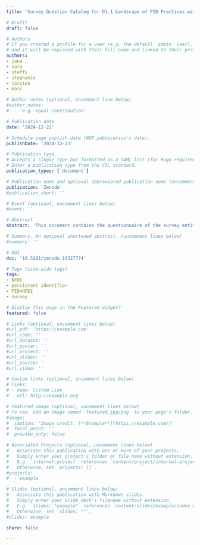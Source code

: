 ```yaml
---
title: 'Survey Question Catalog for D1.1 Landscape of PID Practices within NFDI Services'

# Draft?
draft: false

# Authors
# If you created a profile for a user (e.g. the default `admin` user), write the username (folder name) here
# and it will be replaced with their full name and linked to their profile.
authors:
- jana
- sara
- steffi
- stephanie
- torsten
- marc

# Author notes (optional, uncomment line below)
#author_notes:
#  - 'e.g. equal contribution'

# Publication date
date: '2024-12-22'

# Schedule page publish date (NOT publication's date).
publishDate: '2024-12-23'

# Publication type.
# Accepts a single type but formatted as a YAML list (for Hugo requirements).
# Enter a publication type from the CSL standard.
publication_types: ['document']

# Publication name and optional abbreviated publication name (uncomment line below).
publication: 'Zenodo'
#publication_short: ''

# Event (optional, uncomment lines below)
#event: ''

# Abstract
abstract: 'This document contains the questionnaire of the survey entitled PID Service Landscape in the NFDI, which was conducted from April 9 to May 12, 2024 as part of the first phase of PID4NFDI. The survey was designed by the PID4NFDI team, implemented in LimeSurvey and completed by 34 consortia representatives with responsibilities in PID management. The purpose of the survey was to assess the current level of PID adoption and integration among NFDI consortia and to understand their future needs. By identifying these needs and pinpointing existing gaps, the PID4NFDI team aims to develop a cross-cutting PID service that meets the evolving needs of the NFDI community. A detailed report of the survey framework and results can be found in El-Gebali, S., & Böhm, J. (2025). Landscape Analysis of PID Practices in NFDI (1.0). Zenodo. https://doi.org/10.5281/zenodo.14652295.'

# Summary. An optional shortened abstract. (uncomment lines below)
#summary: ''

# DOI
doi: '10.5281/zenodo.14327774'

# Tags (site-wide tags)
tags:
- NFDI
- persistent identifier
- PID4NFDI
- survey

# Display this page in the Featured widget?
featured: false

# Links (optional, uncomment lines below)
#url_pdf: 'https://example.com'
#url_code: ''
#url_dataset: ''
#url_poster: ''
#url_project: ''
#url_slides: ''
#url_source: ''
#url_video: ''

# Custom links (optional, uncomment lines below)
# links:
# - name: Custom Link
#   url: http://example.org

# Featured image (optional, uncomment lines below)
# To use, add an image named `featured.jpg/png` to your page's folder.
#image:
#  caption: 'Image credit: [**Example**](https://example.com/)'
#  focal_point: ''
#  preview_only: false

# Associated Projects (optional, uncomment lines below)
#   Associate this publication with one or more of your projects.
#   Simply enter your project's folder or file name without extension.
#   E.g. `internal-project` references `content/project/internal-project/index.md`.
#   Otherwise, set `projects: []`.
#projects:
#  - example

# Slides (optional, uncomment lines below)
#   Associate this publication with Markdown slides.
#   Simply enter your slide deck's filename without extension.
#   E.g. `slides: "example"` references `content/slides/example/index.md`.
#   Otherwise, set `slides: ""`.
#slides: example

share: false

---
```

